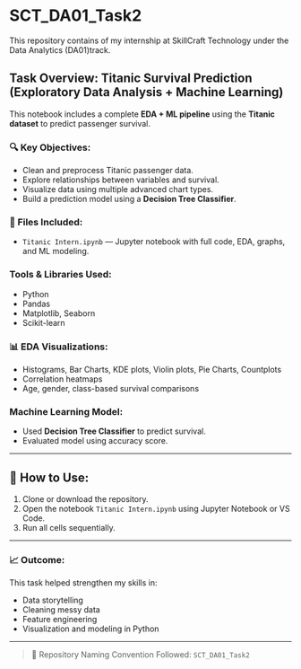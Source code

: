 # SCT_DA01_Task2

This repository contains of my internship at SkillCraft Technology under the Data Analytics (DA01)track.

## Task Overview: Titanic Survival Prediction (Exploratory Data Analysis + Machine Learning)

This notebook includes a complete **EDA + ML pipeline** using the **Titanic dataset** to predict passenger survival.

### 🔍 Key Objectives:
- Clean and preprocess Titanic passenger data.
- Explore relationships between variables and survival.
- Visualize data using multiple advanced chart types.
- Build a prediction model using a **Decision Tree Classifier**.

### 📁 Files Included:
- `Titanic Intern.ipynb` — Jupyter notebook with full code, EDA, graphs, and ML modeling.

### Tools & Libraries Used:
- Python
- Pandas
- Matplotlib, Seaborn
- Scikit-learn

### 📊 EDA Visualizations:
- Histograms, Bar Charts, KDE plots, Violin plots, Pie Charts, Countplots
- Correlation heatmaps
- Age, gender, class-based survival comparisons

### Machine Learning Model:
- Used **Decision Tree Classifier** to predict survival.
- Evaluated model using accuracy score.

---

## 📌 How to Use:
1. Clone or download the repository.
2. Open the notebook `Titanic Intern.ipynb` using Jupyter Notebook or VS Code.
3. Run all cells sequentially.

---

### 📈 Outcome:
This task helped strengthen my skills in:
- Data storytelling
- Cleaning messy data
- Feature engineering
- Visualization and modeling in Python

---

> 📂 Repository Naming Convention Followed: `SCT_DA01_Task2`

